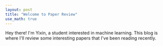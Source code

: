 ```yaml
---
layout: post
title: "Welcome to Paper Review"
use_math: true
---
```


Hey there! I'm Yixin, a student interested in machine learning. This blog is where I'll review some interesting papers that I've been reading recently.



